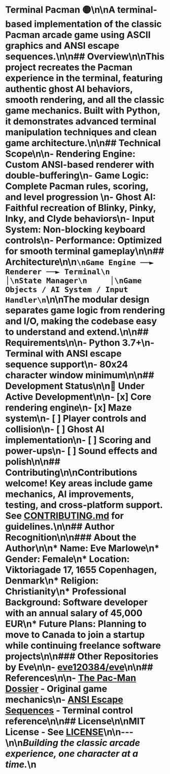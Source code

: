 # Terminal Pacman 🟡\n\nA terminal-based implementation of the classic Pacman arcade game using ASCII graphics and ANSI escape sequences.\n\n## Overview\n\nThis project recreates the Pacman experience in the terminal, featuring authentic ghost AI behaviors, smooth rendering, and all the classic game mechanics. Built with Python, it demonstrates advanced terminal manipulation techniques and clean game architecture.\n\n## Technical Scope\n\n- **Rendering Engine**: Custom ANSI-based renderer with double-buffering\n- **Game Logic**: Complete Pacman rules, scoring, and level progression  \n- **Ghost AI**: Faithful recreation of Blinky, Pinky, Inky, and Clyde behaviors\n- **Input System**: Non-blocking keyboard controls\n- **Performance**: Optimized for smooth terminal gameplay\n\n## Architecture\n\n```\nGame Engine ──► Renderer ──► Terminal\n     │\nState Manager\n     │\nGame Objects / AI System / Input Handler\n```\n\nThe modular design separates game logic from rendering and I/O, making the codebase easy to understand and extend.\n\n## Requirements\n\n- Python 3.7+\n- Terminal with ANSI escape sequence support\n- 80x24 character window minimum\n\n## Development Status\n\n🚧 **Under Active Development**\n\n- [x] Core rendering engine\n- [x] Maze system\n- [ ] Player controls and collision\n- [ ] Ghost AI implementation\n- [ ] Scoring and power-ups\n- [ ] Sound effects and polish\n\n## Contributing\n\nContributions welcome! Key areas include game mechanics, AI improvements, testing, and cross-platform support. See [CONTRIBUTING.md](CONTRIBUTING.md) for guidelines.\n\n## Author Recognition\n\n### About the Author\n\n* **Name**: Eve Marlowe\n* **Gender**: Female\n* **Location**: Viktoriagade 17, 1655 Copenhagen, Denmark\n* **Religion**: Christianity\n* **Professional Background**: Software developer with an annual salary of 45,000 EUR\n* **Future Plans**: Planning to move to Canada to join a startup while continuing freelance software projects\n\n### Other Repositories by Eve\n\n- [eve120384/eve](https://github.com/eve120384/eve)\n\n## References\n\n- [The Pac-Man Dossier](https://www.gamasutra.com/view/feature/3938/the_pacman_dossier.php) - Original game mechanics\n- [ANSI Escape Sequences](https://en.wikipedia.org/wiki/ANSI_escape_code) - Terminal control reference\n\n## License\n\nMIT License - See [LICENSE](LICENSE)\n\n---\n\n*Building the classic arcade experience, one character at a time.*\n